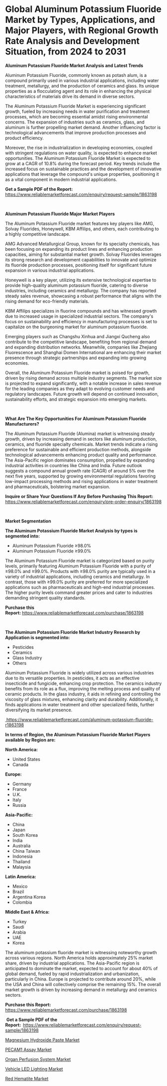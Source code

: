 <p><h1>Global Aluminum Potassium Fluoride Market by Types, Applications, and Major Players, with Regional Growth Rate Analysis and Development Situation, from 2024 to 2031</h1></p><p><strong>Aluminum Potassium Fluoride Market Analysis and Latest Trends</strong></p>
<p><p>Aluminum Potassium Fluoride, commonly known as potash alum, is a compound primarily used in various industrial applications, including water treatment, metallurgy, and the production of ceramics and glass. Its unique properties as a flocculating agent and its role in enhancing the physical characteristics of materials drive its demand in diverse sectors. </p><p>The Aluminum Potassium Fluoride Market is experiencing significant growth, fueled by increasing needs in water purification and treatment processes, which are becoming essential amidst rising environmental concerns. The expansion of industries such as ceramics, glass, and aluminum is further propelling market demand. Another influencing factor is technological advancements that improve production processes and product efficiency.</p><p>Moreover, the rise in industrialization in developing economies, coupled with stringent regulations on water quality, is expected to enhance market opportunities. The Aluminum Potassium Fluoride Market is expected to grow at a CAGR of 10.8% during the forecast period. Key trends include the increased focus on sustainable practices and the development of innovative applications that leverage the compound's unique properties, positioning it as a vital component in modern industrial applications.</p></p>
<p><strong>Get a Sample PDF of the Report:&nbsp;</strong> <a href="https://www.reliablemarketforecast.com/enquiry/request-sample/1863198?utm_campaign=1159&utm_medium=2&utm_source=Github&utm_content=ia&utm_term=11112024&utm_id=aluminum-potassium-fluoride">https://www.reliablemarketforecast.com/enquiry/request-sample/1863198</a></p>
<p>&nbsp;</p>
<p><strong>Aluminum Potassium Fluoride Major Market Players</strong></p>
<p><p>The Aluminum Potassium Fluoride market features key players like AMG, Solvay Fluorides, Honeywell, KBM Affilips, and others, each contributing to a highly competitive landscape. </p><p>AMG Advanced Metallurgical Group, known for its specialty chemicals, has been focusing on expanding its product lines and enhancing production capacities, aiming for substantial market growth. Solvay Fluorides leverages its strong research and development capabilities to innovate and optimize its fluoride production processes, positioning itself for significant future expansion in various industrial applications.</p><p>Honeywell is a key player, utilizing its extensive technological expertise to provide high-quality aluminum potassium fluoride, catering to diverse industries, including ceramics and metallurgy. The company has reported steady sales revenue, showcasing a robust performance that aligns with the rising demand for eco-friendly materials. </p><p>KBM Affilips specializes in fluorine compounds and has witnessed growth due to increased usage in specialized industrial sectors. The company's focus on sustainability and efficiency in manufacturing processes is set to capitalize on the burgeoning market for aluminum potassium fluoride.</p><p>Emerging players such as Changshu Xinhua and Jiangxi Qucheng also contribute to the competitive landscape, benefiting from regional demand and expanding distribution networks. Meanwhile, companies like Zhejiang Fluorescence and Shanghai Domen International are enhancing their market presence through strategic partnerships and expanding into growing economies.</p><p>Overall, the Aluminum Potassium Fluoride market is poised for growth, driven by rising demand across multiple industry segments. The market size is projected to expand significantly, with a notable increase in sales revenue for the leading companies as they adapt to evolving customer needs and regulatory landscapes. Future growth will depend on continued innovation, sustainability efforts, and strategic expansion into emerging markets.</p></p>
<p>&nbsp;</p>
<p><strong>What Are The Key Opportunities For Aluminum Potassium Fluoride Manufacturers?</strong></p>
<p><p>The Aluminum Potassium Fluoride (Alumina) market is witnessing steady growth, driven by increasing demand in sectors like aluminum production, ceramics, and fluoride specialty chemicals. Market trends indicate a rising preference for sustainable and efficient production methods, alongside technological advancements enhancing product quality and performance. The Asia-Pacific region dominates consumption, propelled by expanding industrial activities in countries like China and India. Future outlook suggests a compound annual growth rate (CAGR) of around 5% over the next five years, supported by growing environmental regulations favoring low-impact processing methods and rising applications in water treatment and pharmaceuticals, bolstering market expansion.</p></p>
<p><strong>Inquire or Share Your Questions If Any Before Purchasing This Report:</strong> <a href="https://www.reliablemarketforecast.com/enquiry/pre-order-enquiry/1863198?utm_campaign=1159&utm_medium=2&utm_source=Github&utm_content=ia&utm_term=11112024&utm_id=aluminum-potassium-fluoride">https://www.reliablemarketforecast.com/enquiry/pre-order-enquiry/1863198</a></p>
<p>&nbsp;</p>
<p><strong>Market Segmentation</strong></p>
<p><strong>The Aluminum Potassium Fluoride Market Analysis by types is segmented into:</strong></p>
<p><ul><li>Aluminum Potassium Fluoride ≥98.0%</li><li>Aluminum Potassium Fluoride ≥99.0%</li></ul></p>
<p><p>The Aluminum Potassium Fluoride market is categorized based on purity levels, primarily featuring Aluminum Potassium Fluoride with a purity of ≥98.0% and ≥99.0%. Products with ≥98.0% purity are typically used in a variety of industrial applications, including ceramics and metallurgy. In contrast, those with ≥99.0% purity are preferred for more specialized applications such as pharmaceuticals and high-end industrial processes. The higher purity levels command greater prices and cater to industries demanding stringent quality standards.</p></p>
<p><strong>Purchase this Report:&nbsp;</strong><a href="https://www.reliablemarketforecast.com/purchase/1863198?utm_campaign=1159&utm_medium=2&utm_source=Github&utm_content=ia&utm_term=11112024&utm_id=aluminum-potassium-fluoride">https://www.reliablemarketforecast.com/purchase/1863198</a></p>
<p>&nbsp;</p>
<p><strong>The Aluminum Potassium Fluoride Market Industry Research by Application is segmented into:</strong></p>
<p><ul><li>Pesticides</li><li>Ceramics</li><li>Glass Industry</li><li>Others</li></ul></p>
<p><p>Aluminum Potassium Fluoride is widely utilized across various industries due to its versatile properties. In pesticides, it acts as an effective insecticide and fungicide, enhancing crop protection. The ceramics industry benefits from its role as a flux, improving the melting process and quality of ceramic products. In the glass industry, it aids in refining and controlling the viscosity of glass mixtures, enhancing clarity and durability. Additionally, it finds applications in water treatment and other specialized fields, further diversifying its market presence.</p></p>
<p><a href="https://www.reliablemarketforecast.com/aluminum-potassium-fluoride-r1863198?utm_campaign=1159&utm_medium=2&utm_source=Github&utm_content=ia&utm_term=11112024&utm_id=aluminum-potassium-fluoride">&nbsp;https://www.reliablemarketforecast.com/aluminum-potassium-fluoride-r1863198</a></p>
<p><strong>In terms of Region, the Aluminum Potassium Fluoride Market Players available by Region are:</strong></p>
<p>
    <p> <strong> North America: </strong>
        <ul>
            <li>United States</li>
            <li>Canada</li>
        </ul>
        </p> 
    <p> <strong> Europe: </strong>
        <ul>
            <li>Germany</li>
            <li>France</li>
            <li>U.K.</li>
            <li>Italy</li>
            <li>Russia</li>
        </ul>
        </p> 
    <p> <strong> Asia-Pacific: </strong>
        <ul>
            <li>China</li>
            <li>Japan</li>
            <li>South Korea</li>
            <li>India</li>
            <li>Australia</li>
            <li>China Taiwan</li>
            <li>Indonesia</li>
            <li>Thailand</li>
            <li>Malaysia</li>
        </ul>
        </p> 
    <p> <strong> Latin America: </strong>
        <ul>
            <li>Mexico</li>
            <li>Brazil</li>
            <li>Argentina Korea</li>
            <li>Colombia</li>
        </ul>
        </p> 
    <p> <strong> Middle East & Africa: </strong>
        <ul>
            <li>Turkey</li>
            <li>Saudi</li>
            <li>Arabia</li>
            <li>UAE</li>
            <li>Korea</li>
        </ul>
    </p>
    </p>
<p><p>The aluminum potassium fluoride market is witnessing noteworthy growth across various regions. North America holds approximately 25% market share, driven by industrial applications. The Asia-Pacific region is anticipated to dominate the market, expected to account for about 40% of global demand, fueled by rapid industrialization and urbanization, particularly in China. Europe is projected to contribute around 20%, while the USA and China will collectively comprise the remaining 15%. The overall market growth is driven by increasing demand in metallurgy and ceramics sectors.</p></p>
<p><strong>Purchase this Report: </strong><a href="https://www.reliablemarketforecast.com/purchase/1863198?utm_campaign=1159&utm_medium=2&utm_source=Github&utm_content=ia&utm_term=11112024&utm_id=aluminum-potassium-fluoride">https://www.reliablemarketforecast.com/purchase/1863198</a></p>
<p>&nbsp;<strong>Get a Sample PDF of the Report:&nbsp;&nbsp;</strong><a href="https://www.reliablemarketforecast.com/enquiry/request-sample/1863198?utm_campaign=1159&utm_medium=2&utm_source=Github&utm_content=ia&utm_term=11112024&utm_id=aluminum-potassium-fluoride">https://www.reliablemarketforecast.com/enquiry/request-sample/1863198</a></p>
<p><strong></strong></p>
<p><p><a href="https://github.com/mickahmaland/Market-Research-Report-List-1/blob/main/magnesium-hydroxide-paste-market.md?utm_campaign=1159&utm_medium=2&utm_source=Github&utm_content=ia&utm_term=11112024&utm_id=aluminum-potassium-fluoride">Magnesium Hydroxide Paste Market</a></p><p><a href="https://issuu.com/reportprime-2/docs/pecam1-assay-market-size-2030.pptx_ab038b56d19cb0?utm_campaign=1159&utm_medium=2&utm_source=Github&utm_content=ia&utm_term=11112024&utm_id=aluminum-potassium-fluoride">PECAM1 Assay Market</a></p><p><a href="https://issuu.com/reportprime-2/docs/organ-perfusion-system-market-size-_a9db7711c4fd9f?utm_campaign=1159&utm_medium=2&utm_source=Github&utm_content=ia&utm_term=11112024&utm_id=aluminum-potassium-fluoride">Organ Perfusion System Market</a></p><p><a href="https://www.linkedin.com/pulse/vehicle-led-lighting-market-segmentation-geographical-regions-forcast-locdf?utm_campaign=1159&utm_medium=2&utm_source=Github&utm_content=ia&utm_term=11112024&utm_id=aluminum-potassium-fluoride">Vehicle LED Lighting Market</a></p><p><a href="https://github.com/chantekestenmo/Market-Research-Report-List-1/blob/main/red-hematite-market.md?utm_campaign=1159&utm_medium=2&utm_source=Github&utm_content=ia&utm_term=11112024&utm_id=aluminum-potassium-fluoride">Red Hematite Market</a></p></p>